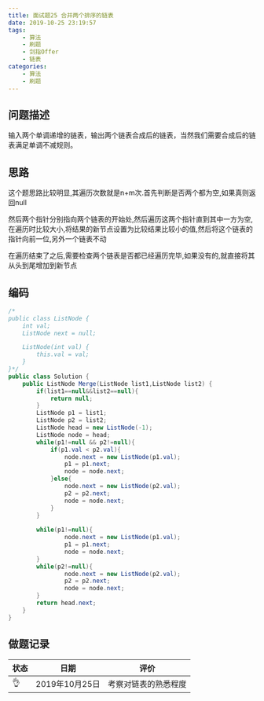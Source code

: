 ```yaml
---
title: 面试题25 合并两个排序的链表
date: 2019-10-25 23:19:57
tags:
	- 算法
	- 刷题
	- 剑指Offer
	- 链表
categories:
	- 算法
	- 刷题
---
```


## 问题描述

 输入两个单调递增的链表，输出两个链表合成后的链表，当然我们需要合成后的链表满足单调不减规则。 

<!--more-->

## 思路

这个题思路比较明显,其遍历次数就是n+m次.首先判断是否两个都为空,如果真则返回null

然后两个指针分别指向两个链表的开始处,然后遍历这两个指针直到其中一方为空,在遍历时比较大小,将结果的新节点设置为比较结果比较小的值,然后将这个链表的指针向前一位,另外一个链表不动

在遍历结束了之后,需要检查两个链表是否都已经遍历完毕,如果没有的,就直接将其从头到尾增加到新节点

## 编码

```java
/*
public class ListNode {
    int val;
    ListNode next = null;

    ListNode(int val) {
        this.val = val;
    }
}*/
public class Solution {
    public ListNode Merge(ListNode list1,ListNode list2) {
        if(list1==null&&list2==null){
            return null;
        }
        ListNode p1 = list1;
        ListNode p2 = list2;
        ListNode head = new ListNode(-1);
        ListNode node = head;
        while(p1!=null && p2!=null){
            if(p1.val < p2.val){
                node.next = new ListNode(p1.val);
                p1 = p1.next;
                node = node.next;
            }else{
                node.next = new ListNode(p2.val);
                p2 = p2.next;
                node = node.next;
            }
        }
        
        while(p1!=null){
                node.next = new ListNode(p1.val);
                p1 = p1.next;
                node = node.next;
        }
        while(p2!=null){
                node.next = new ListNode(p2.val);
                p2 = p2.next;
                node = node.next;
        }
        return head.next;
    }
}
```

## 做题记录

| 状态 | 日期           | 评价                 |
| ---- | -------------- | -------------------- |
| 👌    | 2019年10月25日 | 考察对链表的熟悉程度 |